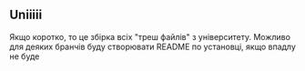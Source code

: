 
## Uniiiii

Якщо коротко, то це збірка всіх "треш файлів" з університету. Можливо для деяких бранчів буду створювати README по установці, якщо впадлу не буде

